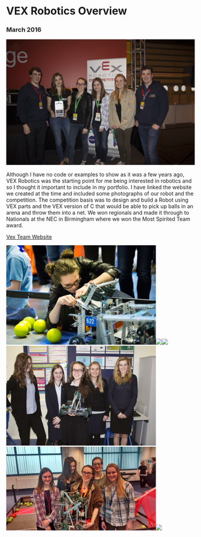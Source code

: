 <h1> VEX Robotics Overview </h1>

<h3> March 2016 </h3>

<img src="https://github.com/chellij/RIJ-Portfolio/blob/master/4.%20VEX%20Robotics/VEX%20Photo%20(2).jpg" width="800">

Although I have no code or examples to show as it was a few years ago, VEX Robotics was
the starting point for me being interested in robotics and so I thought it important to
include in my portfolio. I have linked the website we created at the time and included some
photographs of our robot and the competition.
The competition basis was to design and build a Robot using VEX parts and the VEX version
of C that would be able to pick up balls in an arena and throw them into a net. We won
regionals and made it through to Nationals at the NEC in Birmingham where we won the
Most Spirited Team award.

[Vex Team Website](https://vex622.wordpress.com/)

<img src="https://github.com/chellij/RIJ-Portfolio/blob/master/4.%20VEX%20Robotics/VEX%20Photo%20(4).jpg" width="400"><img src="https://github.com/chellij/RIJ-Portfolio/blob/master/4.%20VEX%20Robotics/VEX%20Photo%20(7).jpg" width="400"><img src="https://github.com/chellij/RIJ-Portfolio/blob/master/4.%20VEX%20Robotics/VEX%20Photo%20(6).jpg" width="400"><img src="https://github.com/chellij/RIJ-Portfolio/blob/master/4.%20VEX%20Robotics/VEX%20Photo%20(3).jpg" width="400"><img src="https://github.com/chellij/RIJ-Portfolio/blob/master/4.%20VEX%20Robotics/VEX%20Photo%20(5).jpg" width="400"><img src="https://github.com/chellij/RIJ-Portfolio/blob/master/4.%20VEX%20Robotics/VEX%20Photo%20(1).jpg" width="400">

